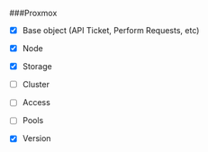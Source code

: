 ###Proxmox
* [x] Base object (API Ticket, Perform Requests, etc)
* [x] Node
* [x] Storage
* [ ] Cluster
* [ ] Access
* [ ] Pools
* [x] Version

